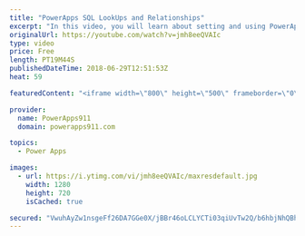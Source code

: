 ```yaml
---
title: "PowerApps SQL LookUps and Relationships"
excerpt: "In this video, you will learn about setting and using PowerApps SQL Lookups and Relationships. If you have a proper key structure in SQL and you need to learn how to make it work in PowerApps then this is the video for you. \r \r Getting started with SQL and PowerApps - https://www.youtube.com/watch?v=CO6xfbjnYwc"
originalUrl: https://youtube.com/watch?v=jmh8eeQVAIc
type: video
price: Free
length: PT19M44S
publishedDateTime: 2018-06-29T12:51:53Z
heat: 59

featuredContent: "<iframe width=\"800\" height=\"500\" frameborder=\"0\" src=\"https://www.youtube.com/embed/jmh8eeQVAIc\" allow=\"accelerometer; autoplay; encrypted-media; gyroscope; picture-in-picture\" allowfullscreen></iframe>"

provider:
  name: PowerApps911
  domain: powerapps911.com

topics:
  - Power Apps

images:
  - url: https://i.ytimg.com/vi/jmh8eeQVAIc/maxresdefault.jpg
    width: 1280
    height: 720
    isCached: true

secured: "VwuhAyZw1nsgeFf26DA7GGe0X/jBBr46oLCLYCTi03qiUvTw2Q/b6hbjNhQBhZVJlu7Y0leQWO2/t523lx7W29zlXhiTqJ/UjilHpFobuCG20wfRVLQbIWWCL58UliURbP8qCRg/0iYZJI+hDIJeHnkjJ7uAS+ASJP15ZoojTUnsFtqAbwniMwxpXU7fbNbt29ltLbcVobVneoRHJUMthWt9BWvGwRr8uFvwJRy6fl+Lzn+/yPRQb/Imwu6wkBFe3dmbKRKFAUSHbKpdglINXhZt3uO+xVWSOWNCFsqmWA6YzL6Vb+/CqGnzp+Ptry1bBeC8XWHV10aiAfEHlpIeoOmSH7/V3k97Do7aPFVvW1lxkmGl7gR7Z5q4RPaBrQ3zh2nNTTALFyaOc9wioj6eSr0ptRBAmw4uz7TCUT8J1T8=;xChXRUQpChXPR27xqXr2EQ=="
---
```


